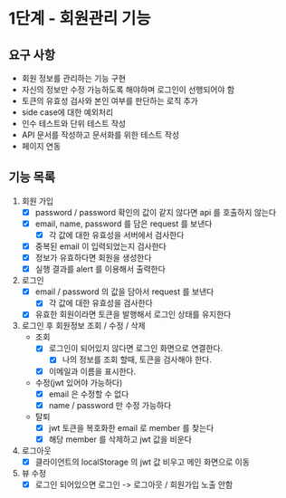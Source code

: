 # 1단계 - 회원관리 기능

## 요구 사항
- 회원 정보를 관리하는 기능 구현
- 자신의 정보만 수정 가능하도록 해야하며 로그인이 선행되어야 함 
- 토큰의 유효성 검사와 본인 여부를 판단하는 로직 추가
- side case에 대한 예외처리
- 인수 테스트와 단위 테스트 작성
- API 문서를 작성하고 문서화를 위한 테스트 작성
- 페이지 연동

## 기능 목록
1. 회원 가입
    - [x] password / password 확인의 값이 같지 않다면 api 를 호출하지 않는다
    - [x] email, name, password 를 담은 request 를 보낸다
       - [x] 각 값에 대한 유효성을 서버에서 검사한다
    - [x] 중복된 email 이 입력되었는지 검사한다
    - [x] 정보가 유효하다면 회원을 생성한다
    - [x] 실행 결과를 alert 를 이용해서 출력한다

2. 로그인
    - [x] email / password 의 값을 담아서 request 를 보낸다
        - [x] 각 값에 대한 유효성을 검사한다
    - [x] 유효한 회원이라면 토큰을 발행해서 로그인 상태를 유지한다

3. 로그인 후 회원정보 조회 / 수정 / 삭제
    - 조회
        - [x] 로그인이 되어있지 않다면 로그인 화면으로 연결한다.
            - [x] 나의 정보를 조회 할때, 토큰을 검사해야 한다.
        - [x] 이메일과 이름을 표시한다.
        
    - 수정(jwt 있어야 가능하다)
        - [x] email 은 수정할 수 없다
        - [x] name / password 만 수정 가능하다
   
    - 탈퇴
        - [x] jwt 토큰을 복호화한 email 로 member 를 찾는다
        - [x] 해당 member 를 삭제하고 jwt 값을 비운다

4. 로그아웃
    - [x] 클라이언트의 localStorage 의 jwt 값 비우고 메인 화면으로 이동

5. 뷰 수정
    - [x] 로그인 되어있으면 로그인 -> 로그아웃 / 회원가입 노출 안함
